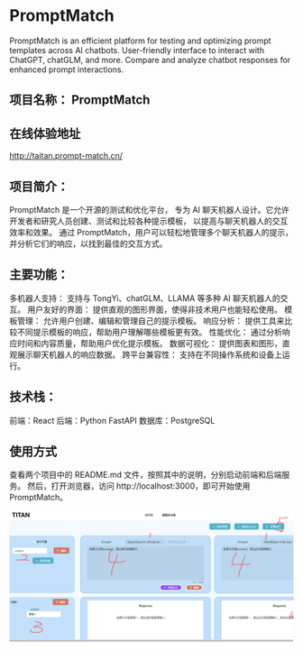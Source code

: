 # PromptMatch
PromptMatch is an efficient platform for testing and optimizing prompt templates across AI chatbots. 
User-friendly interface to interact with ChatGPT, chatGLM, and more. 
Compare and analyze chatbot responses for enhanced prompt interactions.


## 项目名称： PromptMatch

## 在线体验地址
http://taitan.prompt-match.cn/

## 项目简介：
PromptMatch 是一个开源的测试和优化平台，
专为 AI 聊天机器人设计。它允许开发者和研究人员创建、测试和比较各种提示模板，
以提高与聊天机器人的交互效率和效果。
通过 PromptMatch，用户可以轻松地管理多个聊天机器人的提示，并分析它们的响应，以找到最佳的交互方式。

## 主要功能：

多机器人支持： 支持与 TongYi、chatGLM、LLAMA 等多种 AI 聊天机器人的交互。
用户友好的界面： 提供直观的图形界面，使得非技术用户也能轻松使用。
模板管理： 允许用户创建、编辑和管理自己的提示模板。
响应分析： 提供工具来比较不同提示模板的响应，帮助用户理解哪些模板更有效。
性能优化： 通过分析响应时间和内容质量，帮助用户优化提示模板。
数据可视化： 提供图表和图形，直观展示聊天机器人的响应数据。
跨平台兼容性： 支持在不同操作系统和设备上运行。


## 技术栈：

前端：React
后端：Python FastAPI
数据库：PostgreSQL


## 使用方式
查看两个项目中的 README.md 文件，按照其中的说明，分别启动前端和后端服务。
然后，打开浏览器，访问 http://localhost:3000，即可开始使用 PromptMatch。

![img.png](img.png)